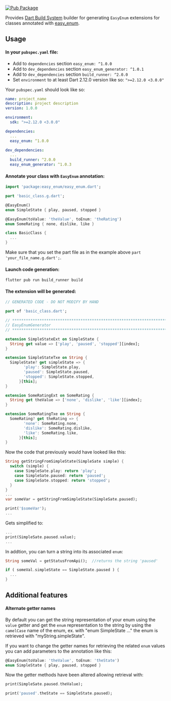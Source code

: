 [![Pub Package](https://img.shields.io/pub/v/easy_enum_generator.svg)](https://pub.dev/packages/easy_enum_generator)

Provides [Dart Build System](https://pub.dev/packages/build) builder for generating `EasyEnum` extensions for classes annotated with [easy_enum](https://pub.dev/packages/easy_enum).

## Usage

#### In your `pubspec.yaml` file:
- Add to `dependencies` section `easy_enum: ^1.0.0`
- Add to `dev_dependencies` section `easy_enum_generator: ^1.0.1`
- Add to `dev_dependencies` section `build_runner: ^2.0.0`
- Set `environment` to at least Dart 2.12.0 version like so: `">=2.12.0 <3.0.0"`

Your `pubspec.yaml` should look like so:

```yaml
name: project_name
description: project description
version: 1.0.0

environment:
  sdk: ">=2.12.0 <3.0.0"

dependencies:
  ...
  easy_enum: ^1.0.0
  
dev_dependencies:
  ...
  build_runner: ^2.0.0
  easy_enum_generator: ^1.0.3
```

#### Annotate your class with `EasyEnum` annotation:

```dart
import 'package:easy_enum/easy_enum.dart';

part 'basic_class.g.dart';

@EasyEnum()
enum SimpleState { play, paused, stopped }

@EasyEnum(toValue: 'theValue', toEnum: 'theRating')
enum SomeRating { none, dislike, like }

class BasicClass {
  ...
}
```

Make sure that you set the part file as in the example above `part 'your_file_name.g.dart';`.

#### Launch code generation:

```
flutter pub run build_runner build
```

#### The extension will be generated:

```dart
// GENERATED CODE - DO NOT MODIFY BY HAND

part of 'basic_class.dart';

// **************************************************************************
// EasyEnumGenerator
// **************************************************************************

extension SimpleStateExt on SimpleState {
  String get value => ['play', 'paused', 'stopped'][index];
}

extension SimpleStateTxe on String {
  SimpleState? get simpleState => {
        'play': SimpleState.play,
        'paused': SimpleState.paused,
        'stopped': SimpleState.stopped,
      }[this];
}

extension SomeRatingExt on SomeRating {
  String get theValue => ['none', 'dislike', 'like'][index];
}

extension SomeRatingTxe on String {
  SomeRating? get theRating => {
        'none': SomeRating.none,
        'dislike': SomeRating.dislike,
        'like': SomeRating.like,
      }[this];
}
```

Now the code that previously would have looked like this:

```dart
String getStringFromSimpleState(SimpleSate simple) {
  switch (simple) {
    case SimpleSate.play: return 'play';
    case SimpleSate.paused: return 'paused';
    case SimpleSate.stopped: return 'stopped';
  }
}
...
var someVar = getStringFromSimpleState(SimpleSate.paused);

print('$someVar');
...
```

Gets simplified to:

```dart
...
print(SimpleSate.paused.value);
...
```

In addtion, you can turn a string into its associated `enum`:

```dart
String someVal = getStatusFromApi();  //returns the string 'paused'

if ( someVal.simpleState == SimpleState.paused ) {
  ...
}
```

## Additional features

#### Alternate getter names

By default you can get the string representation of your enum using the `value` getter and get the `enum` representation to the string by 
using the `camelCase` name of the enum, ex. with "enum SimpleState ..." the enum is retrieved with "myString.simpleState".

If you want to change the getter names for retrieving the related `enum` values you can add parameters to the annotation like this:

```dart
@EasyEnum(toValue: 'theValue', toEnum: 'theState')
enum SimpleState { play, paused, stopped }
```

Now the getter methods have been altered allowing retrieval with:

```dart
print(SimpleSate.paused.theValue);

print('paused'.theState == SimpleState.paused);
```